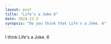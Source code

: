 ```yaml
---
layout: post
title: "Life's a Joke 6"
date: 2024-12-3
synopsis: "Do you think that Life's a Joke. 6"
---
```


I think Life's a Joke. 6